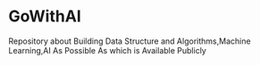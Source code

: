 # GoWithAI
Repository about Building Data Structure and Algorithms,Machine Learning,AI As Possible As which is Available Publicly 
